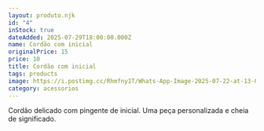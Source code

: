 ```yaml
---
layout: produto.njk
id: "4"
inStock: true
dateAdded: 2025-07-29T18:00:00.000Z
name: Cordão com inicial
originalPrice: 15
price: 10
title: Cordão com inicial
tags: products
image: https://i.postimg.cc/Rhmfny1T/Whats-App-Image-2025-07-22-at-13-01-30.jpg
category: acessorios
---
```


Cordão delicado com pingente de inicial. Uma peça personalizada e cheia de significado.